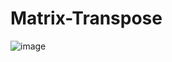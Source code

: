 # Matrix-Transpose 
![image](https://user-images.githubusercontent.com/73904292/201214811-cbfcb9b5-23bb-4cd8-9f7c-b041ff2c8523.png)
